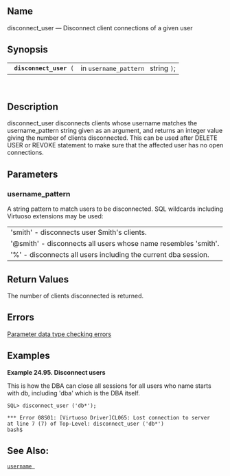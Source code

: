 <div id="fn_disconnect_user" class="refentry">

<div class="titlepage">

</div>

<div class="refnamediv">

## Name

disconnect_user — Disconnect client connections of a given user

</div>

<div class="refsynopsisdiv">

## Synopsis

<div id="fsyn_disconnect_user" class="funcsynopsis">

|                              |                                    |
|------------------------------|------------------------------------|
| ` `**`disconnect_user`**` (` | in `username_pattern ` string `)`; |

<div class="funcprototype-spacer">

 

</div>

</div>

</div>

<div id="desc_disconnect_user" class="refsect1">

## Description

disconnect_user disconnects clients whose username matches the
username_pattern string given as an argument, and returns an integer
value giving the number of clients disconnected. This can be used after
DELETE USER or REVOKE statement to make sure that the affected user has
no open connections.

</div>

<div id="params_disconnect_user" class="refsect1">

## Parameters

<div id="id87329" class="refsect2">

### username_pattern

A string pattern to match users to be disconnected. SQL wildcards
including Virtuoso extensions may be used:

|                                                                |
|----------------------------------------------------------------|
| 'smith' - disconnects user Smith's clients.                    |
| '@smith' - disconnects all users whose name resembles 'smith'. |
| '%' - disconnects all users including the current dba session. |

</div>

</div>

<div id="ret_disconnect_user" class="refsect1">

## Return Values

The number of clients disconnected is returned.

</div>

<div id="errors_disconnect_user" class="refsect1">

## Errors

<a href="datatypeerror.html" class="link"
title="23.2.2. Data Type Errors">Parameter data type checking errors</a>

</div>

<div id="examples_disconnect_user" class="refsect1">

## Examples

<div id="ex_disconnect_user_1" class="example">

**Example 24.95. Disconnect users**

<div class="example-contents">

This is how the DBA can close all sessions for all users who name starts
with db, including 'dba' which is the DBA itself.

``` screen
SQL> disconnect_user ('db*');

*** Error 08S01: [Virtuoso Driver]CL065: Lost connection to server
at line 7 (7) of Top-Level: disconnect_user ('db*')
bash$
```

</div>

</div>

  

</div>

<div id="seealso_disconnect_user" class="refsect1">

## See Also:

<a href="fn_username.html" class="link" title="username"><code
class="function">username </code></a>

</div>

</div>
